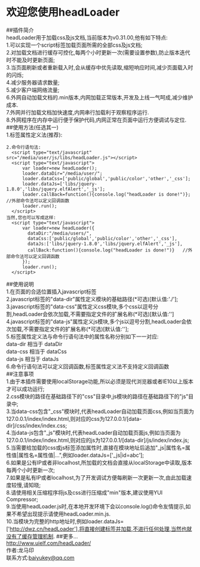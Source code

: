 欢迎您使用headLoader
===
##插件简介<br>
    headLoader用于加载css及js文档,当前版本为v0.31.00,他有如下特点:<br>
    1.可以实现一个script标签加载页面所需的全部css及js文档;<br>
    2.对加载文档进行缓存可控化,每两个小时更新一次(需要设置参数),防止版本迭代时不能及时更新页面;<br>
    3.当页面刷新或者重新载入时,会从缓存中优先读取,缩短响应时间,减少页面载入时的闪烁;<br>
    4.减少服务器请求数量;<br>
    5.减少客户端网络流量;<br>
    6.外网自动加载文档的.min版本,内网加载正常版本,开发及上线一气呵成,减少维护成本.<br>
    7.外网并行加载文档加快速度,内网串行加载利于观察程序运行.<br>
    8.外网程序在内存中运行便于保护代码,内网正常在页面中运行方便调试与定位.<br>
##使用方法(任选其一)<br>
    1.标签属性定义法(推荐):<br>
      <script type="text/javascript" data-dir="/media/user/" data-css="public/global,public/color,other,_css" data-js="libs/jquery-3.1.0,libs/jquery.elfAlert,_js" src="/media/user/js.min/libs/headLoader.min.js"></script>
        
    2.命令行语句法:
      <script type="text/javascript" src="/media/user/js/libs/headLoader.js"></script>
      <script type="text/javascript">
          var loader=new headLoader();
          loader.dataDir="/media/user/";
          loader.dataCss=['public/global','public/color','other','_css'];
          loader.dataJs=['libs/jquery-1.8.0','libs/jquery.elfAlert','_js'];
          loader.callBack=function(){console.log("headLoader is done!")};   //外部命令法可以定义回调函数
          loader.run();
      </script>
    当然,您也可以写成这样:
      <script type="text/javascript">
          var loader=new headLoader({
            dataDir:"/media/users/",
            dataCss:['public/global','public/color','other','_css'],
            dataJs:['libs/jquery-1.8.0','libs/jquery.elfAlert','_js'],
            callBack:function(){console.log("headLoader is done!")}   //外部命令法可以定义回调函数
          });
          loader.run();
      </script>
##使用说明<br>
    1.在页面的合适位置插入javascript标签<br>
    2.javascript标签的"data-dir"属性定义模块的基础路径(*可选)[默认值:'./'];<br>
    3.javascript标签的"data-css"属性定义css模块,多个css以逗号分割,headLoader会依次加载,不需要指定文件的扩展名称(*可选)[默认值:'']<br>
    4.javascript标签的"data-js"属性定义js模块,多个js以逗号分割,headLoader会依次加载,不需要指定文件的扩展名称(*可选)[默认值:''];<br>
    5.标签属性定义法与命令行语句法中的属性名称分别如下一一对应:<br>
        data-dir  相当于 dataDir<br>
        data-css 相当于 dataCss<br>
        data-js    相当于 dataJs<br>
    6.命令行语句法可以定义回调函数,标签属性定义法不支持定义回调函数<br>
##注意事项<br>
    1.由于本插件需要使用localStorage功能,所以必须是现代浏览器或者IE10以上版本才可以成功运行;<br>
    2.css模块的路径在基础路径下的"css"目录中,js模块的路径在基础路径下的"js"目录中;<br>
    3.当data-css包含"_css"模块时,代表headLoader自动加载页面css,例如当页面为127.0.0.1/index/index.html,则对应的css为127.0.0.1/[data-dir]/css/index/index.css;<br>
    4.当data-js包含"_js"模块时,代表headLoader自动加载页面js,例如当页面为127.0.0.1/index/index.html,则对应的js为127.0.0.1/[data-dir]/js/index/index.js;<br>
    5.当需要给加载的css或js标签添加属性时,直接在模块地址后追加"_js|属性名=属性值|属性名=属性值|...",例如loader.dataJs=['_js|id=abc'];<br>
    6.如果是公有IP或者非localhost,所加载的文档会直接从localStorage中读取,版本每两个小时更新一次;<br>
    7.如果是私有IP或者localhost,为了开发调试方便每刷新一次更新一次,由此加载速度较慢,请知晓;<br>
    8.请使用相关压缩程序将js及css进行压缩成"min"版本,建议使用YUI Compressor;<br>
    9.当使用headLoader.js时,在本地开发环境下会以console.log()命令友情提示,如果不希望出现提示请使用headLoader.min.js.<br>
    10.当模块为完整的http地址时,例如loader.dataJs=['http://dwz.cn/headLoader'],将直接创建标签并加载,不进行任何处理,当然也就没有了缓存管理机制.
##更多...<br>
      http://www.uielf.com/headLoader/<br>
      作者:龙马印<br>
      联系方式:baiyukey@qq.com<br>
